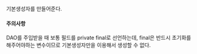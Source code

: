 기본생성자를 만들어준다.

#### 주의사항
DAO를 주입받을 때 보통 필드를 private final로 선언하는데, final은 반드시 초기화를 해주어야하는 변수이므로 기본생성자만을 이용해서 생성할 수 없다.